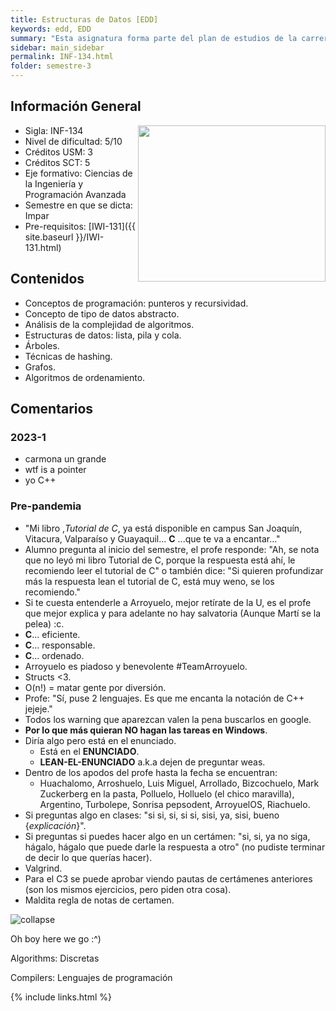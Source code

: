 ```yaml
---
title: Estructuras de Datos [EDD]
keywords: edd, EDD
summary: "Esta asignatura forma parte del plan de estudios de la carrera Ingeniería Civil Informática en la Línea de Programación Avanzada, conducente a la Licenciatura en Ciencias de la Ingeniería Informática. El propósito de esta asignatura es, que el estudiante conozca y aplique las estructuras de datos básicas y reconozca cuándo usarlas en diferentes escenarios de su quehacer. Esto incluye el diseño, análisis, evaluación y programación de estructuras de datos usando la metodología de tipos de datos abstractos."
sidebar: main_sidebar
permalink: INF-134.html
folder: semestre-3
---
```


## Información General

<img align= "right" width= "300" height= "250" src= "images/semestre-3/edd-meme1.jpg">

- Sigla: INF-134
- Nivel de dificultad: 5/10
- Créditos USM: 3
- Créditos SCT: 5
- Eje formativo: Ciencias de la Ingeniería y Programación Avanzada
- Semestre en que se dicta: Impar
- Pre-requisitos: [IWI-131]({{ site.baseurl }}/IWI-131.html)

## Contenidos

- Conceptos de programación: punteros y recursividad.
- Concepto de tipo de datos abstracto.
- Análisis de la complejidad de algoritmos.
- Estructuras de datos: lista, pila y cola.
- Árboles.
- Técnicas de hashing.
- Grafos.
- Algoritmos de ordenamiento.

## Comentarios

### 2023-1

- carmona un grande
- wtf is a pointer
- yo C++

### Pre-pandemia

- "Mi libro ,*Tutorial de C*, ya está disponible en campus San Joaquín, Vitacura, Valparaíso y Guayaquil... **C** ...que te va a encantar..."
- Alumno pregunta al inicio del semestre, el profe responde: "Ah, se nota que no leyó mi libro Tutorial de C, porque la respuesta está ahí, le recomiendo leer el tutorial de C" o también dice: "Si quieren profundizar más la respuesta lean el tutorial de C, está muy weno, se los recomiendo."
- Si te cuesta entenderle a Arroyuelo, mejor retírate de la U, es el profe que mejor explica y para adelante no hay salvatoria (Aunque Martí se la pelea) :c.
- **C**... eficiente.
- **C**... responsable.
- **C**... ordenado.
- Arroyuelo es piadoso y benevolente #TeamArroyuelo.
- Structs <3.
- O(n!) = matar gente por diversión.
- Profe: "Sí, puse 2 lenguajes. Es que me encanta la notación de C++ jejeje."
- Todos los warning que aparezcan valen la pena buscarlos en google.
- **Por lo que más quieran NO hagan las tareas en Windows**.
- Diría algo pero está en el enunciado.
  - Está en el **ENUNCIADO**.
  - **LEAN-EL-ENUNCIADO** a.k.a dejen de preguntar weas.
- Dentro de los apodos del profe hasta la fecha se encuentran:
  - Huachalomo, Arroshuelo, Luis Miguel, Arrollado, Bizcochuelo, Mark Zuckerberg en la pasta, Polluelo, Holluelo (el chico maravilla), Argentino, Turbolepe, Sonrisa pepsodent, ArroyuelOS, Riachuelo.
- Si preguntas algo en clases: "si si, si, si si, sisi, ya, sisi, bueno {*explicación*}".
- Si preguntas si puedes hacer algo en un certámen: "si, si, ya no siga, hágalo, hágalo que puede darle la respuesta a otro" (no pudiste terminar de decir lo que querías hacer).
- Valgrind.
- Para el C3 se puede aprobar viendo pautas de certámenes anteriores (son los mismos ejercicios, pero piden otra cosa).
- Maldita regla de notas de certamen.

<div class='text-center mb-3'>
    <img src="images/semestre-3/edd-meme2.jpg" alt="collapse" height="auto">
    <p>Oh boy here we go :^)</p>
    <span>Algorithms: Discretas</span>
    <p>
        Compilers: Lenguajes de programación
    </p>
</div>

{% include links.html %}
